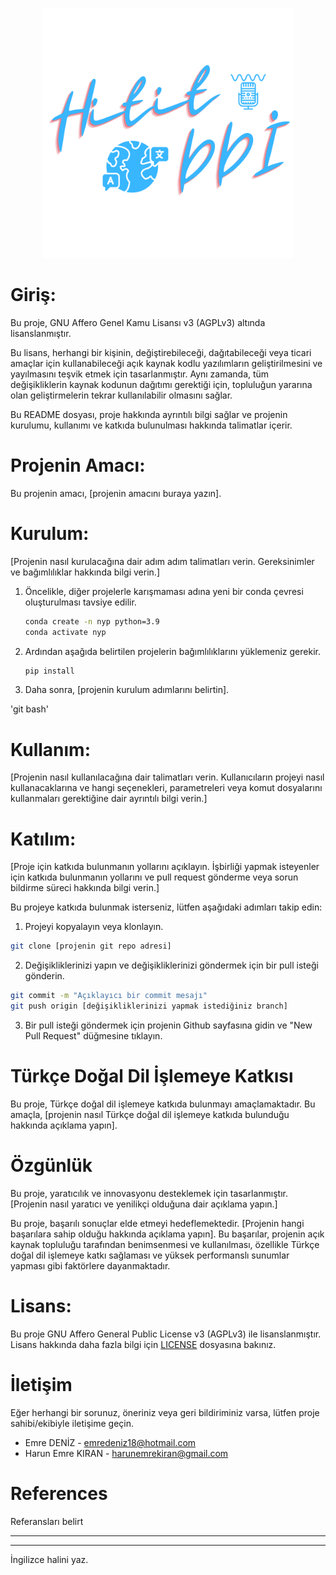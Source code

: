 <p align="center"><a href="https://www.teknofest.org" target="_blank"><img src="https://github.com/hititddi/hititddiproject/blob/main/logo.svg" width="400"></a></p>

# Giriş:

Bu proje, GNU Affero Genel Kamu Lisansı v3 (AGPLv3) altında lisanslanmıştır.

Bu lisans, herhangi bir kişinin, değiştirebileceği, dağıtabileceği veya ticari amaçlar için kullanabileceği açık kaynak kodlu yazılımların geliştirilmesini ve yayılmasını teşvik etmek için tasarlanmıştır. Aynı zamanda, tüm değişikliklerin kaynak kodunun dağıtımı gerektiği için, topluluğun yararına olan geliştirmelerin tekrar kullanılabilir olmasını sağlar.

Bu README dosyası, proje hakkında ayrıntılı bilgi sağlar ve projenin kurulumu, kullanımı ve katkıda bulunulması hakkında talimatlar içerir.

# Projenin Amacı:

Bu projenin amacı, [projenin amacını buraya yazın].

# Kurulum:

[Projenin nasıl kurulacağına dair adım adım talimatları verin. Gereksinimler ve bağımlılıklar hakkında bilgi verin.]

1. Öncelikle, diğer projelerle karışmaması adına yeni bir conda çevresi oluşturulması tavsiye edilir.

    ```bash
    conda create -n nyp python=3.9
    conda activate nyp
    ```

2. Ardından aşağıda belirtilen projelerin bağımlılıklarını yüklemeniz gerekir.

    ```bash
    pip install 
    ```

3. Daha sonra, [projenin kurulum adımlarını belirtin].

'git bash'

# Kullanım:

[Projenin nasıl kullanılacağına dair talimatları verin. Kullanıcıların projeyi nasıl kullanacaklarına ve hangi seçenekleri, parametreleri veya komut dosyalarını kullanmaları gerektiğine dair ayrıntılı bilgi verin.]

# Katılım:

[Proje için katkıda bulunmanın yollarını açıklayın. İşbirliği yapmak isteyenler için katkıda bulunmanın yollarını ve pull request gönderme veya sorun bildirme süreci hakkında bilgi verin.]

Bu projeye katkıda bulunmak isterseniz, lütfen aşağıdaki adımları takip edin:

1. Projeyi kopyalayın veya klonlayın.

```bash
git clone [projenin git repo adresi]
```

2. Değişikliklerinizi yapın ve değişikliklerinizi göndermek için bir pull isteği gönderin.

```bash
git commit -m "Açıklayıcı bir commit mesajı"
git push origin [değişikliklerinizi yapmak istediğiniz branch]
```

3. Bir pull isteği göndermek için projenin Github sayfasına gidin ve "New Pull Request" düğmesine tıklayın.

# Türkçe Doğal Dil İşlemeye Katkısı

Bu proje, Türkçe doğal dil işlemeye katkıda bulunmayı amaçlamaktadır. Bu amaçla, [projenin nasıl Türkçe doğal dil işlemeye katkıda bulunduğu hakkında açıklama yapın].

# Özgünlük

Bu proje, yaratıcılık ve innovasyonu desteklemek için tasarlanmıştır. [Projenin nasıl yaratıcı ve yenilikçi olduğuna dair açıklama yapın.]

Bu proje, başarılı sonuçlar elde etmeyi hedeflemektedir. [Projenin hangi başarılara sahip olduğu hakkında açıklama yapın]. Bu başarılar, projenin açık kaynak topluluğu tarafından benimsenmesi ve kullanılması, özellikle Türkçe doğal dil işlemeye katkı sağlaması ve yüksek performanslı sunumlar yapması gibi faktörlere dayanmaktadır.

# Lisans:

Bu proje GNU Affero General Public License v3 (AGPLv3) ile lisanslanmıştır. Lisans hakkında daha fazla bilgi için [LICENSE](https://github.com/hititddi/hititddiproject/blob/main/LICENSE) dosyasına bakınız.

# İletişim

Eğer herhangi bir sorunuz, öneriniz veya geri bildiriminiz varsa, lütfen proje sahibi/ekibiyle iletişime geçin.

* Emre DENİZ - emredeniz18@hotmail.com
* Harun Emre KIRAN - harunemrekiran@gmail.com

# References

Referansları belirt

--------------------------------------------------------
---------------------------------------------------------------
İngilizce halini yaz.
